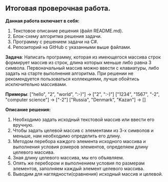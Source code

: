 ## Итоговая проверочная работа.

**Данная работа включает в себя:**
1. Текстовое описание решения (файл README.md).
2. Блок-схему алгоритма решения задачи.
3. Программу с решением задачи на C#.
4. Репозиторий на GitHub с указанными выше файлами.

**Задача**: Написать программу, которая из имеющегося массива строк формирует массив из строк, длина которых меньше либо равна 3 символа. Первоначальный массив можно ввести с клавиатуры, либо задать на старте выполнения алгоритма. При решении не рекомендуется пользоваться коллекциями, лучше обойтись исключительно массивами.

**Примеры**:
["hello", "2", "world", ":-)"] -> ["2", ":-)"]
["1234", "1567", "-2", "computer science"] -> ["-2"]
["Russia", "Denmark", "Kazan"] -> []

**Описание решения:**
1. Необходимо задать исходный текстовой массив или ввести его вручную.
2. Чтобы задать целевой массив с элементами из 3-х символов и меньше, нам необходимо определить его длину.
3. Методом перебора каждого элемента исходного массива и выполнения условия рзмеров элементов, определяем длину целевого массива.
4. Зная длину целевого массива, мы его объявляем.
5. Опять же перебором и выполнением условия по размерам элементов, заполняем каждый элемент целевого массива.
6. Выводим для наглядности(сравнения) исходный массив и целевой.